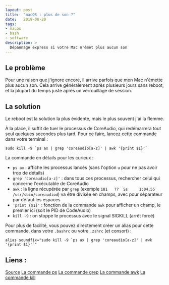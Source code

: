 ```yaml
---
layout: post
title:  "macOS : plus de son ?"
date:   2019-08-20
tags:
- macos
- bash
- software
description: >
  Dépannage express si votre Mac n'émet plus aucun son
---
```


## Le problème

Pour une raison que j'ignore encore, il arrive parfois que mon Mac n'émette plus aucun son. Cela arrive généralement après plusieurs jours sans reboot, et la plupart du temps juste après un verrouillage de session.

## La solution

Le reboot est la solution la plus évidente, mais le plus souvent j'ai la flemme.

À la place, il suffit de tuer le processus de CoreAudio, qui redémarrera tout seul quelques secondes plus tard. Pour ce faire, lancez cette commande dans votre terminal :

    sudo kill -9 `ps ax | grep 'coreaudio[a-z]' | awk '{print $1}'`

La commande en détails pour les curieux :

- `ps ax` : affiche les processus lancés (sans l'option `u` pour ne pas avoir trop de détails)
- `grep 'coreaudio[a-z]'` : dans tous ces processus, rechercher celui qui concerne l'exécutable de CoreAudio
- `awk` : la ligne récupérée par `grep` (exemple `181   ??  Ss     1:04.55 /usr/sbin/coreaudiod`) va être divisée en champs, avec pour séparateur par défaut les espaces
- `'print {$1}'` : fonction de la commande `awk` pour afficher un champ, le premier ici (soit le PID de CodeAudio)
- `kill -9` : on stoppe le processus avec le signal SIGKILL (arrêt forcé)

Pour plus de facilité, vous pouvez directement créer un alias pour cette commande, dans votre `.bashrc` ou votre `.zshrc` (et consort) :

    alias soundfix="sudo kill -9 `ps ax | grep 'coreaudio[a-z]' | awk '{print $1}'`"

## Liens :

[Source](https://apple.stackexchange.com/a/64024/253794)
[La commande ps](http://www.linux-france.org/article/man-fr/man1/ps-1.html)
[La commande grep](http://www.linux-france.org/article/man-fr/man1/grep-1.html)
[La commande awk](https://www.shellunix.com/awk.html)
[La commande kill](http://www.linux-france.org/article/man-fr/man1/kill-1.html)

